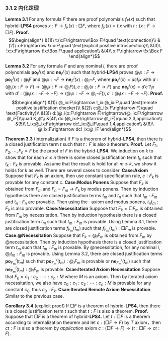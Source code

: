 
### 3.1.2 内化定理
**Lemma 3.1**  For any formula $F$ there are proof polynomials $f_F(x)$ such that $\text{hybrid-}\mathbf{LPS4}$ proves $x:F\rightarrow f_F(x):\Box F$, where $f_F(x)=t!x$ with $t:(x:F\rightarrow\Box F)$.
**Proof.** $$\begin{align*}
    &(1)\ t:(x:F\rightarrow\Box F)\quad \text{connection}\\
    &(2)\ x:F\rightarrow !x:x:F\quad \text{explicit positive introspection}\\
    &(3)\ !x:x:F\rightarrow t!x:\Box F\quad application\\
    &(4)\ x:F\rightarrow t!x:\Box F
\end{align*}$$

**Lemma 3.2**  For any formula $F$ and any nominal $i$, there are proof polynomials $\mathbf{po}_F^i(x)$ and $\mathbf{ne}_F^i(x)$ such that $\text{hybrid-}\mathbf{LPS4}$ proves $@_ix:F\rightarrow \mathbf{po}_F^i(x):@_iF$ and $@_ix:\neg F\rightarrow \mathbf{ne}_F^i(x):@_i\neg F$, where $\mathbf{po}_F^i(x) = dc!_ix$ with $d:(@_i(x:F\rightarrow F)\rightarrow(@_ix:F\rightarrow @_iF)), c:@_i(x:F\rightarrow F)$ and $\mathbf{ne}_F^i(x) = d'c'?_ix$ with $d':(@_i(x:\neg F\rightarrow \neg F)\rightarrow(@_ix:\neg F\rightarrow @_i\neg F)), c':@_i(x:\neg F\rightarrow \neg F)$.
**Proof.** $$\begin{align*}
    &(1)\ @_ix:F\rightarrow !_ix:@_ix:F\quad \text{remote positive justification checker}\\
    &(2)\ c:@_i(x:F\rightarrow F)\quad \text{Factivity}\\
    &(3)\ d:(@_i(x:F\rightarrow F)\rightarrow(@_ix:F\rightarrow @_iF))\quad K_@\\
    &(4)\ dc:(@_ix:F\rightarrow @_iF)\quad 2,3,application\\
    &(5)\ !_ix:@_ix:F\rightarrow dc!_ix:@_iF\quad 1,4,application\\
    &(6)\ @_ix:F\rightarrow dc!_ix:@_iF
\end{align*}$$
<!-- **Proof.** $$\begin{align*}
    &(1)\ @_ix:\neg F\rightarrow ?_ix:@_ix:\neg F\quad \text{remote negetive justification checker}\\
    &(2)\ c:@_i(x:\neg F\rightarrow \neg F)\quad \text{Factivity}\\
    &(3)\ d:(@_i(x:F\rightarrow F)\rightarrow(@_ix:F\rightarrow @_iF))\quad K_@\\
    &(4)\ dc:(@_ix:F\rightarrow @_iF)\quad 2,3,application\\
    &(5)\ !_ix:@_ix:F\rightarrow dc!_ix:@_iF\quad 1,4,application\\
    &(6)\ @_ix:F\rightarrow dc!_ix:@_iF
\end{align*}$$ -->

**Theorem 3.3** (Internalization) If $F$ is a theorem of $\text{hybrid-}\mathbf{LPS4}$, then there is a closed justification term $t$ such that $t:F$ is also a theorem.
**Proof.** Let $F_1,F_2,\cdots,F_n = F$ be the proof of $F$ in the $\text{hybrid-}\mathbf{LPS4}$. We induction on $k$ to show that for each $k\le n$ there is some closed justification term $t_k$ such that $t_k:F_k$ is provable. Assume that the result is hold for all $m\le k$, we show it holds for $k$ as well. There are several cases to consider.
**Case:Axiom** Suppose that $F_k$ is an axiom, then use constant specification rule, $c:F_k$ is provable for any constant $c$.
**Case:Modus Ponens** Suppose that $F_k$ is obtained from $F_{m}$ and $F_{n} = F_m\rightarrow F_k$ by modus ponens. Then by induction hypothesis there are closed justification terms $t_{m}$ and $t_{n}$ such that $t_{m}:F_{m}$ and $t_{n}:F_{n}$ are provable. Then using the $\cdot$ axiom and modus ponens, $t_nt_m:F_k$ is also provable.
**Case:Necessitation** Suppose that $F_k = \Box F_m$ is obtained from $F_{m}$ by necessitation. Then by induction hypothesis there is a closed justification term $t_{m}$ such that $t_{m}:F_{m}$ is provable. Using Lemma 3.1, there are closed justification terms $f_{F_m}(t_m)$ such that $f_{F_m}(t_m):\Box F_m$ is provable. 
**Case:@Necessitation** Suppose that $F_k = @_iF_m$ is obtained from $F_{m}$ by @necessitation. Then by induction hypothesis there is a closed justification term $t_{m}$ such that $t_{m}:F_{m}$ is provable. By @necessitation, for any nominal $i$, $@_it_m:F_m$ is provable. Using Lemma 3.2, there are closed justification terms $\mathbf{po}_{F_m}^i(t_m)$ such that $\mathbf{po}_{F_m}^i(t_m):@_iF_m$ is provable or $\mathbf{ne}_{F_m}^i(t_m)$ such that $\mathbf{ne}_{F_m}^i(t_m):@_iF_m$ is provable.
**Csae:Iterated Axiom Necessitation** Suppose that $F_k = c_1:c_2:\cdots:c_n:M$ where $M$ is an axiom. Then by iterated axiom necessitation, we also have $c_0:c_1:c_2:\cdots:c_n:M$ is provable for any constant $c_0$, thus $c_0:F_k$.
**Csae:Iterated Remote Axiom Necessitation** Similar to the previous case.

**Corollary 3.4** (explicit proof) If $\Box F$ is a theorem of $\text{hybrid-}\mathbf{LPS4}$, then there is a closed justification term $t$ such that $t:F$ is also a theorem.
**Proof.** Suppose that $\Box F$ is a theorem of $\text{hybrid-}\mathbf{LPS4}$. Let $t:\Box F$ is a theorem according to internalization theorem and let $c:(\Box F\rightarrow F)$ by $T$ axiom，then $ct:F$ is also a theorem by $application$ axiom $c:(\Box F\rightarrow F)\rightarrow(t:\Box F\rightarrow ct:F)$.


<!-- 
Lemma. For every formula $F$ and for every nominal $i$, If there are closed justification term $c$ and $d$ shch that both $@_iF\rightarrow @_ic:F, @_i\neg F\rightarrow @_id:\neg F$ are provable, then there are closed justification term $t$ and $u$ such that both $@_iF\rightarrow t:@_iF$ and $@_i\neg F\rightarrow u:@_i\neg F$ are provable in $\text{hybrid-}\mathbf{LPS4}$.
**Proof.** By induction on the complexity of $F$, defined as the number of connectives, $@$symbols, and $t:$ occurrences in $F$.
**Case** $F$ is propositional atomic. immediately follows from the $\text{remote fact checker}$ Axioms.
**Case** $F$ is $M\rightarrow N$
**Case** $F$ is $\neg(M\rightarrow N)$
**Case** $F$ is $\Box X$
By induction on the complexity of $X$
**subcase** $X$ is propositional letter.
$$\begin{align*}
    &(1)\ \Box X\rightarrow X\quad T\\
    &(2)\ @_i(\Box X\rightarrow X)\rightarrow(@_i\Box X\rightarrow @_iX)\quad K_@\\
    &(3)\ @_i\Box X\rightarrow @_iX\quad 1,2,MP\\
    &(4)\ @_iX\rightarrow f_i:@_iX\quad \text{remote fact checker}\\
    &(5)\ c:(@_iX\rightarrow @_if_i:X)\quad \text{close fact checker}\\
    &(6)\ c:(@_iX\rightarrow @_if_i:X)\rightarrow(f_i:@_iX\rightarrow cf_i:@_if_i:X)\quad application\\
    &(7)\ f_i:@_iX\rightarrow cf_i:@_if_i:X\quad 5,6,MP\\
    &(8)\ d:@_i(f_i:X\rightarrow\Box X)\quad \text{connection}\\
    &(9)\ e:@_i(f_i:X\rightarrow\Box X)\rightarrow(@_if_i:X\rightarrow @_i\Box X)\quad K_@\\ 
    &(10)\ ed:(@_if_i:X\rightarrow @_i\Box X)\quad 8,9,application\\
    &(11)\ cf_i:@_if_i:X\rightarrow ed(cf_i):@_i\Box X\quad 10,application\\ 
    &(12)\ @_i\Box X\rightarrow ed(cf_i):@_i\Box X\quad 3,4,7,11\\
\end{align*}$$
**subcase** $X$ is $M\rightarrow N$.
$$\begin{align*}
    % &(1)\ @_i\Box(M\rightarrow N)\rightarrow @_i\Box(\neg M\lor N)\quad TAUT\\
    &(1)\ c:(\neg M\rightarrow(M\rightarrow N))\quad TAUT\\
    % &(1)\ c:(\neg M\rightarrow(M\rightarrow N))\rightarrow(d:\neg M\rightarrow cd:(M\rightarrow N))\quad application\\
    &()\ @_ic:(\neg M\rightarrow(M\rightarrow N))\quad @NEC\\
    &()\ !_ic:@_ic:(\neg M\rightarrow(M\rightarrow N))\quad \text{remote positive justification checker}\\ 
    &(2)\ d:\big(c:(\neg M\rightarrow(M\rightarrow N))\rightarrow \Box(\neg M\rightarrow(M\rightarrow N))\big)\quad\text{connection}\\ 
    &(2)\ @_id:\big(c:(\neg M\rightarrow(M\rightarrow N))\rightarrow \Box(\neg M\rightarrow(M\rightarrow N))\big)\quad @NEC\\ 
    &(2)\ !_id:@_id:\big(c:(\neg M\rightarrow(M\rightarrow N))\rightarrow \Box(\neg M\rightarrow(M\rightarrow N))\big)\quad\\ 
    &(2)\ e:\Big(@_id:\big(c:(\neg M\rightarrow(M\rightarrow N))\rightarrow \Box(\neg M\rightarrow(M\rightarrow N))\big)\rightarrow\\
    &\qquad @_i\big(c:(\neg M\rightarrow(M\rightarrow N))\rightarrow \Box(\neg M\rightarrow(M\rightarrow N))\big)\Big)\\
    &()\ h:\Big(@_i\big(c:(\neg M\rightarrow(M\rightarrow N))\rightarrow \Box(\neg M\rightarrow(M\rightarrow N))\big)\rightarrow\\
    &\qquad \big(@_ic:(\neg M\rightarrow(M\rightarrow N))\rightarrow @_i\Box(\neg M\rightarrow(M\rightarrow N))\big)\Big)\quad K_@\\
    &()\ h(e!_id):\big(@_ic:(\neg M\rightarrow(M\rightarrow N))\rightarrow @_i\Box(\neg M\rightarrow(M\rightarrow N))\big)\\
    &()\ h(e!_id)!_ic:@_i\Box(\neg M\rightarrow(M\rightarrow N))\quad\\
    % &()\ \Box(\neg M\rightarrow(M\rightarrow N))\rightarrow(\Box\neg M\rightarrow\Box(M\rightarrow N))\quad K\\
    &()\ k:@_i\big(\Box(\neg M\rightarrow(M\rightarrow N))\rightarrow(\Box\neg M\rightarrow\Box(M\rightarrow N))\big)\quad @NEC\\
    &()\ l:\Big(@_i\big(\Box(\neg M\rightarrow(M\rightarrow N))\rightarrow(\Box\neg M\rightarrow\Box(M\rightarrow N))\big)\rightarrow\\
    &\qquad \big(@_i\Box(\neg M\rightarrow(M\rightarrow N))\rightarrow @_i(\Box\neg M\rightarrow\Box(M\rightarrow N))\big)\Big)\quad K_@\\
    &()\ lk:\big(@_i\Box(\neg M\rightarrow(M\rightarrow N))\rightarrow @_i(\Box\neg M\rightarrow\Box(M\rightarrow N))\big)\quad \\
    &()\ m:\big(@_i(\Box\neg M\rightarrow\Box(M\rightarrow N))\rightarrow(@_i\Box\neg M\rightarrow @_i\Box(M\rightarrow N))\big)\quad K_@\\
    &(3)\ m(lk(h(e!_id)!_ic)):(@_i\Box\neg M\rightarrow @_i\Box(M\rightarrow N))\\
    &()\ @_i\Box\neg M\rightarrow u:@_i\Box\neg M\quad I.H.\\
    &()\ @_i\Box\neg M\rightarrow m(lk(h(e!_id)!_ic))u:@_i\Box(M\rightarrow N)\quad I.H.
\end{align*}$$
By I.N. let $@_i\Box\neg M\rightarrow u:@_i\Box\neg M,@_i\Box N\rightarrow v:@_i\Box N$


书写证明发现，正着想根本找不到思路，直觉也没法直接到达结果。反着想非常的重要。这从一般的公理系统证明就能感觉到。

复杂的原因在于不能用前置条件 -->
